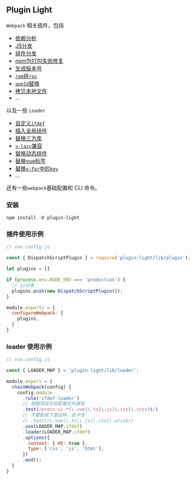 ## Plugin Light

`Webpack` 相关插件，包括

- [依赖分析](./zh/webpack-plugin/analyze-deps/)
- [JS分发](./zh/webpack-plugin/dispatch-script/)
- [组件分发](./zh/webpack-plugin/dispatch-vue/)
- [npm包打包失败修复](./zh/webpack-plugin/fix-npm-package/)
- [生成版本号](./zh/webpack-plugin/gen-version/)
- [`rem`转`rpx`](./zh/webpack-plugin/rem-to-rpx/)
- [`appId`替换](./zh/webpack-plugin/replace-app-id/)
- [拷贝本地文件](./zh/webpack-plugin/transfer-local-file/)
- ...


以及一些 `Loader`

- [自定义`ifdef`](./zh/webpack-loader/ifdef-loader/)
- [插入全局组件](./zh/webpack-loader/insert-global-comp/)
- [替换三方库](./zh/webpack-loader/replace-library/)
- [`v-lazy`兼容](./zh/webpack-loader/v-lazy/)
- [替换动态组件](./zh/webpack-loader/transform-dynamic-comp/)
- [替换vue标签](./zh/webpack-loader/replace-template-tag/)
- [替换`v-for`中的`key`](./zh/webpack-loader/replace-vue-key/)
- ...

还有一些`webpack`基础配置和 CLI 命令。

### 安装

```
npm install -D plugin-light
```


### 插件使用示例

```js
// vue.config.js

const { DispatchScriptPlugin } = require('plugin-light/lib/plugin');

let plugins = []

if (process.env.NODE_ENV === 'production') {
  // js分发
  plugins.push(new DispatchScriptPlugin());
}

module.exports = {
  configureWebpack: {
    plugins,
  }
}
```

### loader 使用示例

```js
// vue.config.js

const { LOADER_MAP } = 'plugin-light/lib/loader';

module.export = {
  chainWebpack(config) {
    config.module
      .rule('ifdef-loader')
      // 根据项目实际配置文件类型
      .test(/press-ui.*(\.vue|\.ts|\.js|\.css|\.scss)$/)
      // 不要配成下面这样，会卡住
      // .test(/\.vue|\.ts|\.js|\.css|\.scss$/) 
      .use(LOADER_MAP.ifdef)
      .loader(LOADER_MAP.ifdef)
      .options({
        context: { H5: true },
        type: ['css', 'js', 'html'],
      })
      .end();
  }
}
```
